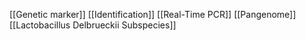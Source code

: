 [[Genetic marker]]
[[Identification]]
[[Real-Time PCR]]
[[Pangenome]]
[[Lactobacillus Delbrueckii Subspecies]]
